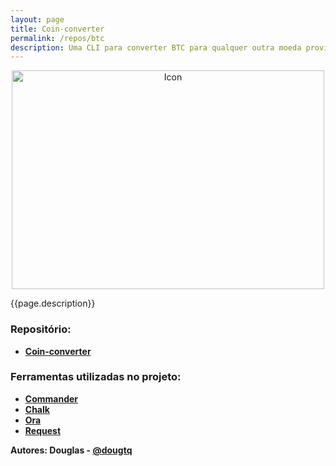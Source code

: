 ```yaml
---
layout: page
title: Coin-converter
permalink: /repos/btc
description: Uma CLI para converter BTC para qualquer outra moeda provida.
---
```


<div align="center">
  <img src="https://i.imgur.com/N8Wyr45.gif" alt="Icon" width="500" height="350">
</div>


{{page.description}}

### Repositório:
- **[Coin-converter](https://github.com/Area-16/coin-converter)**

### Ferramentas utilizadas no projeto:
- **[Commander](https://github.com/tj/commander.js/)**
- **[Chalk](https://github.com/chalk/chalk)**
- **[Ora](https://github.com/sindresorhus/ora)**
- **[Request](https://github.com/request/request)**


**Autores: Douglas - [@dougtq](https://github.com/dougtq)**
